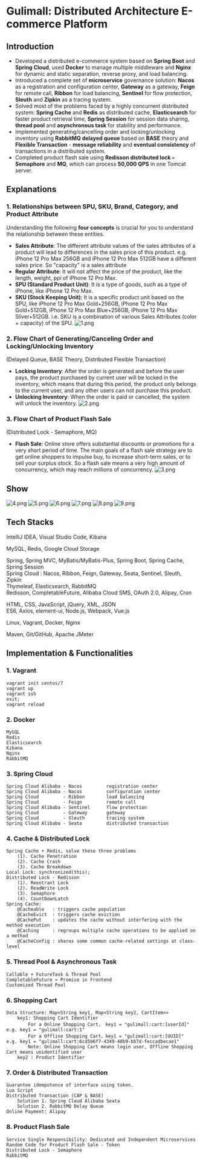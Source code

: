 # Gulimall: Distributed Architecture E-commerce Platform

## Introduction
* Developed a distributed e-commerce system based on **Spring Boot** and **Spring Cloud**, used **Docker** to manage multiple middleware and **Nginx** for dynamic and static separation, reverse proxy, and load balancing.
* Introduced a complete set of **microservice** governance solution: **Nacos** as a registration and configuration center, **Gateway** as a gateway, **Feign** for remote call, **Ribbon** for load balancing, **Sentinel** for flow protection, **Sleuth** and **Zipkin** as a tracing system.
* Solved most of the problems faced by a highly concurrent distributed system: **Spring Cache** and **Redis** as distributed cache, **Elasticsearch** for faster product retrieval time, **Spring Session** for session data sharing, **thread pool** and **asynchronous task** for stability and performance.
* Implemented generating/cancelling order and locking/unlocking inventory using **RabbitMQ delayed queue** based on **BASE** theory and **Flexible Transaction** - **message reliability** and **eventual consistency** of transactions in a distributed system.
* Completed product flash sale using **Redisson distributed lock – Semaphore** and **MQ**, which can process **50,000 QPS** in one Tomcat server.

## Explanations
### 1. Relationships between SPU, SKU, Brand, Category, and Product Attribute
Understanding the following **four concepts** is crucial for you to understand the relationship between these entities.
* **Sales Attribute**: The different attribute values of the sales attributes of a product will lead to differences in the sales price of this product. e.g. iPhone 12 Pro Max 256GB and iPhone 12 Pro Max 512GB have a different sales price. So "capacity" is a sales attribute
* **Regular Attribute**: It will not affect the price of the product, like the length, weight, ppi of iPhone 12 Pro Max.
* **SPU (Standard Product Unit)**: It is a type of goods, such as a type of iPhone, like iPhone 12 Pro Max.
* **SKU (Stock Keeping Unit)**: It is a specific product unit based on the SPU, like iPhone 12 Pro Max Gold+256GB, iPhone 12 Pro Max Gold+512GB, iPhone 12 Pro Max Blue+256GB, iPhone 12 Pro Max Sliver+512GB. i.e. SKU is a combination of various Sales Attributes (color + capacity) of the SPU.
![1.png](https://zli78122-gulimall.oss-us-west-1.aliyuncs.com/chart/1.png "1.png")

### 2. Flow Chart of Generating/Canceling Order and Locking/Unlocking Inventory 
(Delayed Queue, BASE Theory, Distributed Flexible Transaction)
* **Locking Inventory**: After the order is generated and before the user pays, the product purchased by current user will be locked in the inventory, which means that during this period, the product only belongs to the current user, and any other users can not purchase this product.
* **Unlocking Inventory**: When the order is paid or cancelled, the system will unlock the inventory.
![2.png](https://zli78122-gulimall.oss-us-west-1.aliyuncs.com/chart/2.png "2.png")

### 3. Flow Chart of Product Flash Sale 
(Distributed Lock - Semaphore, MQ)
* **Flash Sale**: Online store offers substantial discounts or promotions for a very short period of time. The main goals of a flash sale strategy are to get online shoppers to impulse buy, to increase short-term sales, or to sell your surplus stock. So a flash sale means a very high amount of concurrency, which may reach millions of concurrency.
![3.png](https://zli78122-gulimall.oss-us-west-1.aliyuncs.com/chart/3.png "3.png")

## Show
![4.png](https://zli78122-gulimall.oss-us-west-1.aliyuncs.com/show/4.png "4.png")
![5.png](https://zli78122-gulimall.oss-us-west-1.aliyuncs.com/show/5.png "5.png")
![6.png](https://zli78122-gulimall.oss-us-west-1.aliyuncs.com/show/6.png "6.png")
![7.png](https://zli78122-gulimall.oss-us-west-1.aliyuncs.com/show/7.png "7.png")
![8.png](https://zli78122-gulimall.oss-us-west-1.aliyuncs.com/show/8.png "8.png")
![9.png](https://zli78122-gulimall.oss-us-west-1.aliyuncs.com/show/9.png "9.png")

## Tech Stacks
IntelliJ IDEA, Visual Studio Code, Kibana

MySQL, Redis, Google Cloud Storage

Spring, Spring MVC, MyBatis/MyBatis-Plus, Spring Boot, Spring Cache, Spring Session  
Spring Cloud : Nacos, Ribbon, Feign, Gateway, Seata, Sentinel, Sleuth, Zipkin  
Thymeleaf, Elasticsearch, RabbitMQ  
Redisson, CompletableFuture, Alibaba Cloud SMS, OAuth 2.0, Alipay, Cron

HTML, CSS, JavaScript, jQuery, XML, JSON  
ES6, Axios, element-ui, Node.js, Webpack, Vue.js  

Linux, Vagrant, Docker, Nginx  

Maven, Git/GitHub, Apache JMeter  

## Implementation & Functionalities
### 1. Vagrant
    vagrant init centos/7  
    vagrant up  
    vagrant ssh  
    exit;  
    vagrant reload  
### 2. Docker
    MySQL
    Redis
    Elasticsearch
    Kibana
    Nginx
    RabbitMQ
### 3. Spring Cloud
    Spring Cloud Alibaba - Nacos         registration center
    Spring Cloud Alibaba - Nacos         configuration center
    Spring Cloud         - Ribbon        load balancing
    Spring Cloud         - Feign         remote call
    Spring Cloud Alibaba - Sentinel      flow protection
    Spring Cloud         - Gateway       gateway
    Spring Cloud         - Sleuth        tracing system
    Spring Cloud Alibaba - Seata         distributed transaction
### 4. Cache & Distributed Lock
    Spring Cache + Redis, solve these three problems
        (1). Cache Penetration
        (2). Cache Crash
        (3). Cache Breakdown
    Local Lock: synchronized(this);
    Distributed Lock - Redisson
        (1). Reentrant Lock
        (2). ReadWrite Lock
        (3). Semaphore
        (4). CountDownLatch
    Spring Cache:
        @Cacheable   : triggers cache population
        @CacheEvict  : triggers cache eviction
        @CachePut    : updates the cache without interfering with the method execution
        @Caching     : regroups multiple cache operations to be applied on a method
        @CacheConfig : shares some common cache-related settings at class-level
### 5. Thread Pool & Asynchronous Task
    Callable + FutureTask & Thread Pool
    CompletableFuture ≈ Promise in Frontend
    Customized Thread Pool
### 6. Shopping Cart
    Data Structure: Map<String key1, Map<String key2, CartItem>>
        key1: Shopping Cart Identifier
            For a Online Shopping Cart， key1 = "gulimall:cart:[userId]"   e.g. key1 = "gulimall:cart:1"
            For a Offline Shopping Cart，key1 = "gulimall:cart:[UUID]"     e.g. key1 = "gulimall:cart:6cd5b6f7-4349-48b9-bb7d-feccadbecae1"
            Note: Online Shopping Cart means login user, Offline Shopping Cart means unidentified user
        key2 : Product Identifier
### 7. Order & Distributed Transaction
    Guarantee idempotence of interface using token.
    Lua Script
    Distributed Transaction (CAP & BASE)
        Solution 1. Spring Cloud Alibaba Seata
        Solution 2. RabbitMQ Delay Queue
    Online Payment: Alipay
### 8. Product Flash Sale
    Service Single Responsibility: Dedicated and Independent Microservices
    Random Code for Product Flash Sale - Token
    Distributed Lock - Semaphore
    RabbitMQ
